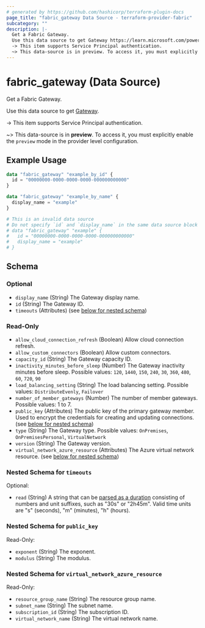 ```yaml
---
# generated by https://github.com/hashicorp/terraform-plugin-docs
page_title: "fabric_gateway Data Source - terraform-provider-fabric"
subcategory: ""
description: |-
  Get a Fabric Gateway.
  Use this data source to get Gateway https://learn.microsoft.com/power-bi/guidance/powerbi-implementation-planning-data-gateways.
  -> This item supports Service Principal authentication.
  ~> This data-source is in preview. To access it, you must explicitly enable the preview mode in the provider level configuration.
---
```


# fabric_gateway (Data Source)

Get a Fabric Gateway.

Use this data source to get [Gateway](https://learn.microsoft.com/power-bi/guidance/powerbi-implementation-planning-data-gateways).

-> This item supports Service Principal authentication.

~> This data-source is in **preview**. To access it, you must explicitly enable the `preview` mode in the provider level configuration.

## Example Usage

```terraform
data "fabric_gateway" "example_by_id" {
  id = "00000000-0000-0000-0000-000000000000"
}

data "fabric_gateway" "example_by_name" {
  display_name = "example"
}

# This is an invalid data source
# Do not specify `id` and `display_name` in the same data source block
# data "fabric_gateway" "example" {
#   id = "00000000-0000-0000-0000-000000000000"
#   display_name = "example"
# }
```

<!-- schema generated by tfplugindocs -->
## Schema

### Optional

- `display_name` (String) The Gateway display name.
- `id` (String) The Gateway ID.
- `timeouts` (Attributes) (see [below for nested schema](#nestedatt--timeouts))

### Read-Only

- `allow_cloud_connection_refresh` (Boolean) Allow cloud connection refresh.
- `allow_custom_connectors` (Boolean) Allow custom connectors.
- `capacity_id` (String) The Gateway capacity ID.
- `inactivity_minutes_before_sleep` (Number) The Gateway inactivity minutes before sleep. Possible values: `120`, `1440`, `150`, `240`, `30`, `360`, `480`, `60`, `720`, `90`
- `load_balancing_setting` (String) The load balancing setting. Possible values: `DistributeEvenly`, `Failover`
- `number_of_member_gateways` (Number) The number of member gateways. Possible values: 1 to 7.
- `public_key` (Attributes) The public key of the primary gateway member. Used to encrypt the credentials for creating and updating connections. (see [below for nested schema](#nestedatt--public_key))
- `type` (String) The Gateway type. Possible values: `OnPremises`, `OnPremisesPersonal`, `VirtualNetwork`
- `version` (String) The Gateway version.
- `virtual_network_azure_resource` (Attributes) The Azure virtual network resource. (see [below for nested schema](#nestedatt--virtual_network_azure_resource))

<a id="nestedatt--timeouts"></a>

### Nested Schema for `timeouts`

Optional:

- `read` (String) A string that can be [parsed as a duration](https://pkg.go.dev/time#ParseDuration) consisting of numbers and unit suffixes, such as "30s" or "2h45m". Valid time units are "s" (seconds), "m" (minutes), "h" (hours).

<a id="nestedatt--public_key"></a>

### Nested Schema for `public_key`

Read-Only:

- `exponent` (String) The exponent.
- `modulus` (String) The modulus.

<a id="nestedatt--virtual_network_azure_resource"></a>

### Nested Schema for `virtual_network_azure_resource`

Read-Only:

- `resource_group_name` (String) The resource group name.
- `subnet_name` (String) The subnet name.
- `subscription_id` (String) The subscription ID.
- `virtual_network_name` (String) The virtual network name.
